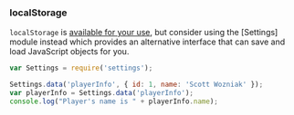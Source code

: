 ### localStorage

`localStorage` is [available for your use](https://developer.mozilla.org/en-US/docs/Web/API/Window/localStorage), but consider using the [Settings] module instead which provides an alternative interface that can save and load JavaScript objects for you.

````js
var Settings = require('settings');

Settings.data('playerInfo', { id: 1, name: 'Scott Wozniak' });
var playerInfo = Settings.data('playerInfo');
console.log("Player's name is " + playerInfo.name);
````
